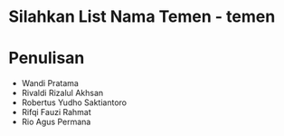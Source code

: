 # Silahkan List Nama Temen - temen

Penulisan
=
- Wandi Pratama
- Rivaldi Rizalul Akhsan
- Robertus Yudho Saktiantoro
- Rifqi Fauzi Rahmat
- Rio Agus Permana
